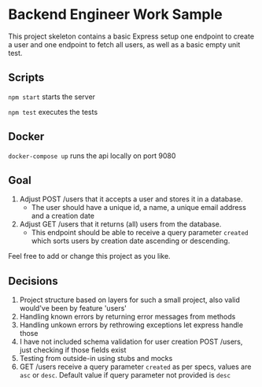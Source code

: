 # Backend Engineer Work Sample

This project skeleton contains a basic Express setup one endpoint to create a user and one endpoint to fetch all users, as well as a basic empty unit test.

## Scripts 
`npm start` starts the server

`npm test` executes the tests

## Docker
`docker-compose up` runs the api locally on port 9080

## Goal
1. Adjust POST /users that it accepts a user and stores it in a database.
    * The user should have a unique id, a name, a unique email address and a creation date
2. Adjust GET /users that it returns (all) users from the database.
   * This endpoint should be able to receive a query parameter `created` which sorts users by creation date ascending or descending.

Feel free to add or change this project as you like.

## Decisions

1. Project structure based on layers for such a small project, also valid would've been by feature 'users'
2. Handling known errors by returning error messages from methods
3. Handling unkown errors by rethrowing exceptions let express handle those
4. I have not included schema validation for user creation POST /users, just checking if those fields exist
5. Testing from outside-in using stubs and mocks
6. GET /users receive a query parameter `created` as per specs, values are `asc` or `desc`. Default value if query parameter not provided is `desc`
